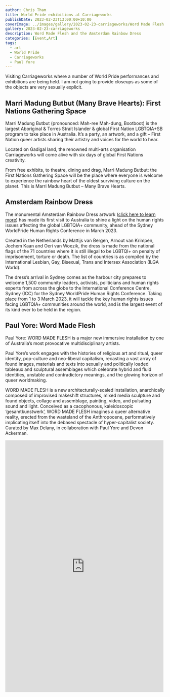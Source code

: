 ```yaml
---
author: Chris Tham
title: World Pride exhibitions at Carriageworks
publishDate: 2023-02-23T13:00:00+10:00
coverImage: ../images/gallery/2023-02-23-carriageworks/Word Made Flesh (Paul Yore).jpeg
gallery: 2023-02-23-carriageworks
description: Word Made Flesh and the Amsterdam Rainbow Dress
categories: [Event,Art]
tags:
  - art
  - World Pride
  - Carriageworks
  - Paul Yore
---
```


Visiting Carriageworks where a number of World Pride performances and exhibitions
are being held. I am not going to provide closeups as some of the objects are very sexually explicit.

## Marri Madung Butbut (Many Brave Hearts): First Nations Gathering Space

Marri Madung Butbut (pronounced: Mah-ree Mah-dung, Bootboot) is the largest Aboriginal & Torres Strait Islander & global First Nation LGBTQIA+SB program to take place in Australia. It’s a party, an artwork, and a gift – First Nation queer artists sharing their artistry and voices for the world to hear.

Located on Gadigal land, the renowned multi-arts organisation Carriageworks will come alive with six days of global First Nations creativity.

From free exhibits, to theatre, dining and drag, Marri Madung Butbut: the First Nations Gathering Space will be the place where everyone is welcome to experience the rainbow heart of the oldest surviving culture on the planet. This is Marri Madung Butbut – Many Brave Hearts.

## Amsterdam Rainbow Dress

The monumental Amsterdam Rainbow Dress artwork ([click here to learn more](https://www.amsterdamrainbowdress.com/)) has made its first visit to Australia to shine a light on the human rights issues affecting the global LGBTQIA+ community, ahead of the Sydney WorldPride Human Rights Conference in March 2023.

Created in the Netherlands by Mattijs van Bergen, Arnout van Krimpen, Jochem Kaan and Oeri van Woezik, the dress is made from the national flags of the 71 countries where it is still illegal to be LGBTQI+ on penalty of imprisonment, torture or death. The list of countries is as compiled by the International Lesbian, Gay, Bisexual, Trans and Intersex Association (ILGA World).

The dress’s arrival in Sydney comes as the harbour city prepares to welcome 1,500 community leaders, activists, politicians and human rights experts from across the globe to the International Conference Centre, Sydney (ICC) for the Sydney WorldPride Human Rights Conference. Taking place from 1 to 3 March 2023, it will tackle the key human rights issues facing LGBTQIA+ communities around the world, and is the largest event of its kind ever to be held in the region.

## Paul Yore: Word Made Flesh

Paul Yore: WORD MADE FLESH is a major new immersive installation by one of Australia’s most provocative multidisciplinary artists.

Paul Yore’s work engages with the histories of religious art and ritual, queer identity, pop-culture and neo-liberal capitalism, recasting a vast array of found images, materials and texts into sexually and politically loaded tableaux and sculptural assemblages which celebrate hybrid and fluid identities, unstable and contradictory meanings, and the glowing horizon of queer worldmaking.

WORD MADE FLESH is a new architecturally-scaled installation, anarchically composed of improvised makeshift structures, mixed media sculpture and found objects, collage and assemblage, painting, video, and pulsating sound and light. Conceived as a cacophonous, kaleidoscopic ‘gesamtkunstwerk’, WORD MADE FLESH imagines a queer alternative reality, erected from the wasteland of the Anthropocene, performatively implicating itself into the debased spectacle of hyper-capitalist society.  Curated by Max Delany, in collaboration with Paul Yore and Devon Ackerman.

<iframe src="https://www.facebook.com/plugins/post.php?href=https%3A%2F%2Fwww.facebook.com%2Fchris1.tham%2Fposts%2Fpfbid02bYErZoJG9BBtsq6rX1sM7T3tMMmbPURyWg87dyKvMiFXyLCJ8NTZARdtsJ8kDo9Gl&show_text=true&width=500" width="500" height="793" style="border:none;overflow:hidden" scrolling="no" frameborder="0" allowfullscreen="true" allow="autoplay; clipboard-write; encrypted-media; picture-in-picture; web-share"></iframe>
